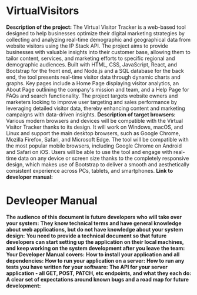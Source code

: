 # VirtualVisitors
**Description of the project:** The Virtual Visitor Tracker is a web-based tool designed to help businesses optimize their digital marketing strategies by collecting and analyzing real-time demographic and geographical data from website visitors using the IP Stack API. The project aims to provide businesses with valuable insights into their customer base, allowing them to tailor content, services, and marketing efforts to specific regional and demographic audiences. Built with HTML, CSS, JavaScript, React, and Bootstrap for the front end, and Node.js and a SQL database for the back end, the tool presents real-time visitor data through dynamic charts and graphs. Key pages include a Home Page displaying visitor analytics, an About Page outlining the company's mission and team, and a Help Page for FAQs and search functionality. The project targets website owners and marketers looking to improve user targeting and sales performance by leveraging detailed visitor data, thereby enhancing content and marketing campaigns with data-driven insights.
**Description of target browsers:** Various modern browsers and devices will be compatible with the Virtual Visitor Tracker thanks to its design. It will work on Windows, macOS, and Linux and support the main desktop browsers, such as Google Chrome, Mozilla Firefox, Safari, and Microsoft Edge. The tool will be compatible with the most popular mobile browsers, including Google Chrome on Android and Safari on iOS. Users will be able to use the tool and engage with real-time data on any device or screen size thanks to the completely responsive design, which makes use of Bootstrap to deliver a smooth and aesthetically consistent experience across PCs, tablets, and smartphones.
**Link to developer manual:** 
# Devleoper Manual







**The audience of this document is future developers who will take over your system:**
**They know technical terms and have general knowledge about web applications, but do not have knowledge about your system design:**
**You need to provide a technical document so that future developers can start setting up the application on their local machines, and keep working on the system development after you leave the team:**
**Your Developer Manual covers:**
**How to install your application and all dependencies:**
**How to run your application on a server:**
**How to run any tests you have written for your software:**
**The API for your server application - all GET, POST, PATCH, etc endpoints, and what they each do:**
**A clear set of expectations around known bugs and a road map for future development:**
